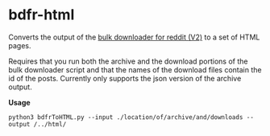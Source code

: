 # bdfr-html
Converts the output of the [bulk downloader for reddit (V2)](https://github.com/aliparlakci/bulk-downloader-for-reddit/tree/v2)  to a set of HTML pages. 

Requires that you run both the archive and the download portions of the bulk downloader script and that the names of the download files contain the id of the posts.
Currently only supports the json version of the archive output. 

**Usage**

`python3 bdfrToHTML.py --input ./location/of/archive/and/downloads --output /../html/`
